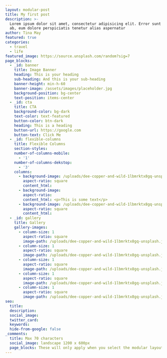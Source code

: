 ```yaml
---
layout: modular-post
title: My first post
description: >-
  Lorem ipsum dolor sit amet, consectetur adipisicing elit. Error sunt earum,
  ab, eum dolore perspiciatis tenetur alias aspernatur
author: Tina May
featured: true
categories:
  - travel
  - life
featured_image: https://source.unsplash.com/random?sig=7
page_blocks:
  - _id: banner
    title: Image Banner
    heading: This is your heading
    sub-heading: And this is your sub-heading
    banner-height: min-h-60
    banner-image: /assets/images/placeholder.jpg
    background-position: bg-center
    text-position: items-center
  - _id: cta
    title: CTA
    background-color: bg-dark
    text-color: text-featured
    button-color: btn-dark
    heading: This is a heading
    button-url: https://google.com
    button-text: Click Me
  - _id: flexible-columns
    title: Flexible Columns
    section-styles:
    number-of-columns-mobile:
      - '1'
    number-of-columns-dekstop:
      - '3'
    columns:
      - background-image: /uploads/dee-copper-and-wild-1lbmrktx8gq-unsplash.jpg
        aspect-ratio: square
        content_html:
      - background-image:
        aspect-ratio:
        content_html: <p>This is some text</p>
      - background-image: /uploads/dee-copper-and-wild-1lbmrktx8gq-unsplash.jpg
        aspect-ratio: square
        content_html:
  - _id: gallery
    title: Gallery
    gallery-images:
      - column-size: 1
        aspect-ratio: square
        image-path: /uploads/dee-copper-and-wild-1lbmrktx8gq-unsplash.jpg
      - column-size: 1
        aspect-ratio: square
        image-path: /uploads/dee-copper-and-wild-1lbmrktx8gq-unsplash.jpg
      - column-size: 1
        aspect-ratio: square
        image-path: /uploads/dee-copper-and-wild-1lbmrktx8gq-unsplash.jpg
      - column-size: 1
        aspect-ratio: square
        image-path: /uploads/dee-copper-and-wild-1lbmrktx8gq-unsplash.jpg
      - column-size: 1
        aspect-ratio: square
        image-path: /uploads/dee-copper-and-wild-1lbmrktx8gq-unsplash.jpg
seo:
  title:
  description:
  social_image:
  twitter_card:
  keywords:
  hide-from-google: false
_comments:
  title: Max 70 characters
  social_image: landscape 1200 x 600px
  page_blocks: These will only apply when you select the modular layout
---
```


